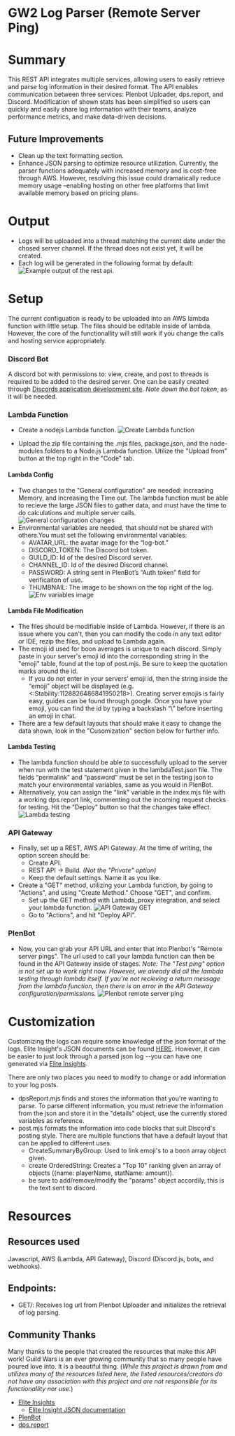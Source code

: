 # GW2 Log Parser (Remote Server Ping)

# Summary 
This REST API integrates multiple services, allowing users to easily retrieve and parse log information in their desired format. The API enables communication between three services: Plenbot Uploader, dps.report, and Discord. Modification of shown stats has been simplified so users can quickly and easily share log information with their teams, analyze performance metrics, and make data-driven decisions.

## Future Improvements
- Clean up the text formatting section.
- Enhance JSON parsing to optimize resource utilization. Currently, the parser functions adequately with increased memory and is cost-free through AWS. However, resolving this issue could dramatically reduce memory usage –enabling hosting on other free platforms that limit available memory based on pricing plans.

# Output 
- Logs will be uploaded into a thread matching the current date under the chosed server channel. If the thread does not exist yet, it will be created. 
- Each log will be generated in the following format by default: 
![Example output of the rest api.](/details/logParsingExample.png)


# Setup
The current configuation is ready to be uploaded into an AWS lambda function with little setup. The files should be editable inside of lambda. However, the core of the functionallity will still work if you change the calls and hosting service appropriately. 

### Discord Bot
A discord bot with permissions to: view, create, and post to threads is required to be added to the desired server. One can be easily created through [Discords application development site](https://discord.com/developers/applications). _Note down the bot token_, as it will be needed.

### Lambda Function
- Create a nodejs Lambda function.
![Create Lambda function](/details/setUpLambda.png)

- Upload the zip file containing the .mjs files, package.json, and the node-modules folders to a Node.js Lambda function. Utilize the "Upload from" button at the top right in the "Code" tab. 
#### Lambda Config
- Two changes to the "General configuration" are needed: increasing Memory, and increasing the Time out. The lambda function must be able to recieve the large JSON files to gather data, and must have the time to do calculations and multiple server calls. 
![General configuration changes](/details/setUpLambdaGenConfig.png)
- Environmental variables are needed, that should not be shared with others.You must set the following environmental variables: 
	- AVATAR_URL: the avatar image for the “log-bot.”
	- DISCORD_TOKEN: The Discord bot token. 
	- GUILD_ID: Id of the desired Discord server.
	- CHANNEL_ID: Id of the desired Discord channel.
	- PASSWORD: A string  sent in PlenBot’s “Auth token” field for verificaiton of use.
	- THUMBNAIL: The image to be shown on the top right of the log.
![Env variables image](/details/setUpLambdaEnvVariables.png)


#### Lambda File Modification
- The files should be modifiable inside of Lambda. However, if there is an issue where you can't, then you can modify the code in any text editor or IDE, rezip the files, and upload to Lambda again.
- The emoji id used for boon averages is unique to each discord. Simply paste in your server's emoji id into the corresponding string in the "emoji" table, found at the top of post.mjs. Be sure to keep the quotation marks around the id. 
	- If you do not enter in your servers’ emoji id, then the string inside the “emoji” object will be displayed (e.g. <:Stability:1128826486841950218>).  Creating server emojis is fairly easy, guides can be found through google. Once you have your emoji, you can find the id by typing a backslash “\” before inserting an emoji in chat. 
- There are a few default layouts that should make it easy to change the data shown, look in the "Cusomization" section below for further info. 

#### Lambda Testing
- The lambda function should be able to successfully upload to the server when run with the test statement given in the lambdaTest.json file. The fields “permalink” and “password” must be set in the testing json to match your environmental variables, same as you would in PlenBot. 
- Alternatively, you can assign the "link" variable in the index.mjs file with a working dps.report link, commenting out the incoming request checks for testing. Hit the "Deploy" button so that the changes take effect.
![Lambda testing](/details/setUpLambdaTesting.png)

### API Gateway
- Finally, set up a REST, AWS API Gateway. At the time of writing, the option screen should be: 
	- Create API.
	- REST API -> Build. _(Not the "Private" option)_
	- Keep the default settings. Name it as you like.
- Create a "GET" method, utilizing your Lambda function, by going to "Actions", and using "Create Method." Choose "GET", and confirm.
	- Set up the GET method with Lambda_proxy integration, and select your lambda function. 
	![API Gateway GET](/details/setUpAPIGet.png)
	- Go to "Actions", and hit "Deploy API".

### PlenBot
- Now, you can grab your API URL and enter that into Plenbot's "Remote server pings". The url used to call your lambda function can then be found in the API Gateway inside of stages. _Note: The "Test ping" option is not set up to work right now. However, we already did all the lambda testing through lambda itself. If you're not recieving a return message from the lambda function, then there is an error in the API Gateway configuration/permissions._ 
![Plenbot remote server ping](/details/setUpPlenbot.png)


# Customization
Customizing the logs can require some knowledge of the json format of the logs. Elite Insight's JSON documents can be found [HERE](https://baaron4.github.io/GW2-Elite-Insights-Parser/Json/index.html). However, it can be easier to just look through a parsed json log --you can have one generated via [Elite Insights](https://github.com/baaron4/GW2-Elite-Insights-Parser/tree/master). 

There are only two places you need to modify to change or add information to your log posts. 
- dpsReport.mjs finds and stores the information that you're wanting to parse. To parse different information, you must retrieve the information from the json and store it in the "details" object, use the currently stored variables as reference.
- post.mjs formats the information into code blocks that suit Discord's posting style. There are multiple functions that have a default layout that can be applied to different uses. 
	- CreateSummaryByGroup: Used to link emoji's to a boon array object given.
	- create OrderedString: Creates a "Top 10" ranking given an array of objects ({name: playerName, statName: amount}).
	- be sure to add/remove/modify the "params" object accordily, this is the text sent to discord.



# Resources
## Resources used
Javascript, AWS (Lambda, API Gateway), Discord (Discord.js, bots, and webhooks).

## Endpoints:
- GET/: Receives log url from Plenbot Uploader and initializes the retrieval of log parsing.

## Community Thanks
Many thanks to the people that created the resources that make this API work! Guild Wars is an ever growing community that so many people have poured love into. It is a beautiful thing. (_While this project is drawn from and utilizes many of the resources listed here, the listed resources/creators do not have any association with this project and are not responsible for its functionallity nor use._)

- [Elite Insights](https://github.com/baaron4/GW2-Elite-Insights-Parser/tree/master)
	- [Elite Insight JSON documentation](https://baaron4.github.io/GW2-Elite-Insights-Parser/Json/index.html)
- [PlenBot](https://plenbot.net/uploader/)
- [dps.report](https://dps.report/)

